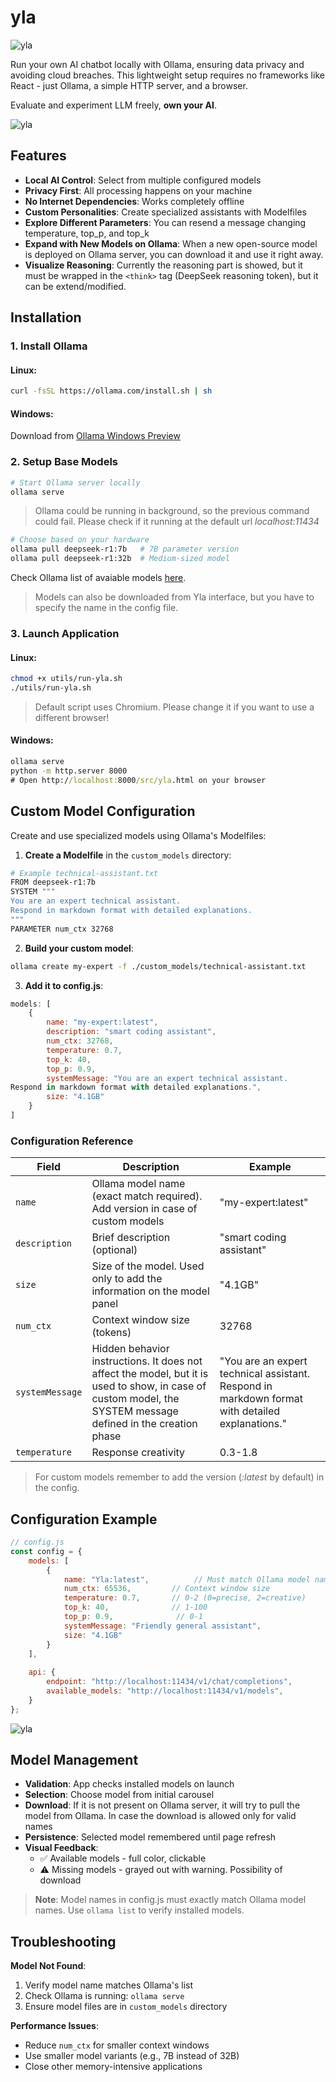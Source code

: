 # yla
![yla](src/media/assistant.png "YLA") 

Run your own AI chatbot locally with Ollama, ensuring data privacy and avoiding cloud breaches. This lightweight setup requires no frameworks like React - just Ollama, a simple HTTP server, and a browser.

Evaluate and experiment LLM freely, **own your AI**.

![yla](src/media/app-screen.png "YLA Interface Preview") 

## Features
- **Local AI Control**: Select from multiple configured models
- **Privacy First**: All processing happens on your machine
- **No Internet Dependencies**: Works completely offline
- **Custom Personalities**: Create specialized assistants with Modelfiles
- **Explore Different Parameters**: You can resend a message changing temperature, top_p, and top_k
- **Expand with New Models on Ollama**: When a new open-source model is deployed on Ollama server, you can download it and use it right away.
- **Visualize Reasoning**: Currently the reasoning part is showed, but it must be wrapped in the `<think>` tag (DeepSeek reasoning token), but it can be extend/modified. 


## Installation

### 1. Install Ollama
#### **Linux**:
```bash
curl -fsSL https://ollama.com/install.sh | sh
```

#### **Windows**:
Download from [Ollama Windows Preview](https://ollama.com/download)

### 2. Setup Base Models

```bash
# Start Ollama server locally
ollama serve
```
> Ollama could be running in background, so the previous command could fail. Please check if it running at the default url _localhost:11434_



```bash
# Choose based on your hardware
ollama pull deepseek-r1:7b   # 7B parameter version
ollama pull deepseek-r1:32b  # Medium-sized model
```

Check Ollama list of avaiable models [here](https://ollama.com/search).

> Models can also be downloaded from Yla interface, but you have to specify the name in the config file.

### 3. Launch Application
#### **Linux**:
```bash
chmod +x utils/run-yla.sh
./utils/run-yla.sh
```
> Default script uses Chromium. Please change it if you want to use a different browser!

#### **Windows**:
```cmd
ollama serve
python -m http.server 8000
# Open http://localhost:8000/src/yla.html on your browser
```

## Custom Model Configuration

Create and use specialized models using Ollama's Modelfiles:

1. **Create a Modelfile** in the `custom_models` directory:
```bash
# Example technical-assistant.txt
FROM deepseek-r1:7b
SYSTEM """
You are an expert technical assistant. 
Respond in markdown format with detailed explanations.
"""
PARAMETER num_ctx 32768
```

2. **Build your custom model**:
```bash
ollama create my-expert -f ./custom_models/technical-assistant.txt
```

3. **Add it to config.js**:
```javascript
models: [
    {
        name: "my-expert:latest",
        description: "smart coding assistant",
        num_ctx: 32768,
        temperature: 0.7,
        top_k: 40,
        top_p: 0.9,
        systemMessage: "You are an expert technical assistant. 
Respond in markdown format with detailed explanations.",
        size: "4.1GB"
    }
]
```

### Configuration Reference
| Field           | Description                                  | Example       |
|-----------------|----------------------------------------------|---------------|
| `name`          | Ollama model name (exact match required). Add version in case of custom models     | "my-expert:latest"   |
| `description`          | Brief description (optional)     | "smart coding assistant"   |
| `size`       | Size of the model. Used only to add the information on the model panel                 | "4.1GB" 
| `num_ctx`       | Context window size (tokens)                 | 32768         |
| `systemMessage` | Hidden behavior instructions. It does not affect the model, but it is used to show, in case of custom model, the SYSTEM message defined in the creation phase               | "You are an expert technical assistant. Respond in markdown format with detailed explanations."  |
| `temperature`   | Response creativity                          | 0.3-1.8       |

> For custom models remember to add the version (_:latest_ by default) in the config.

## Configuration Example
```javascript
// config.js
const config = {
    models: [
        {
            name: "Yla:latest",          // Must match Ollama model name
            num_ctx: 65536,         // Context window size
            temperature: 0.7,       // 0-2 (0=precise, 2=creative)
            top_k: 40,              // 1-100
            top_p: 0.9,              // 0-1
            systemMessage: "Friendly general assistant",
            size: "4.1GB"
        }
    ],
    
    api: {
        endpoint: "http://localhost:11434/v1/chat/completions",
        available_models: "http://localhost:11434/v1/models",
    }
};
```
![yla](src/media/model-selection-screen.png "YLA Model Selection")

## Model Management
- **Validation**: App checks installed models on launch
- **Selection**: Choose model from initial carousel
- **Download**: If it is not present on Ollama server, it will try to pull the model from Ollama. In case the download is allowed only for valid names
- **Persistence**: Selected model remembered until page refresh
- **Visual Feedback**: 
  - ✅ Available models - full color, clickable
  - ⚠️ Missing models - grayed out with warning. Possibility of download

> **Note**: Model names in config.js must exactly match Ollama model names. Use `ollama list` to verify installed models.

## Troubleshooting
**Model Not Found**:
1. Verify model name matches Ollama's list
2. Check Ollama is running: `ollama serve`
3. Ensure model files are in `custom_models` directory

**Performance Issues**:
- Reduce `num_ctx` for smaller context windows
- Use smaller model variants (e.g., 7B instead of 32B)
- Close other memory-intensive applications
